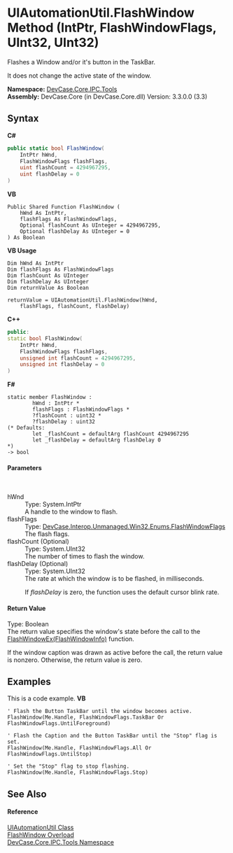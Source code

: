 # UIAutomationUtil.FlashWindow Method (IntPtr, FlashWindowFlags, UInt32, UInt32)
 

Flashes a Window and/or it's button in the TaskBar. 

 It does not change the active state of the window.

**Namespace:**&nbsp;<a href="N_DevCase_Core_IPC_Tools">DevCase.Core.IPC.Tools</a><br />**Assembly:**&nbsp;DevCase.Core (in DevCase.Core.dll) Version: 3.3.0.0 (3.3)

## Syntax

**C#**<br />
``` C#
public static bool FlashWindow(
	IntPtr hWnd,
	FlashWindowFlags flashFlags,
	uint flashCount = 4294967295,
	uint flashDelay = 0
)
```

**VB**<br />
``` VB
Public Shared Function FlashWindow ( 
	hWnd As IntPtr,
	flashFlags As FlashWindowFlags,
	Optional flashCount As UInteger = 4294967295,
	Optional flashDelay As UInteger = 0
) As Boolean
```

**VB Usage**<br />
``` VB Usage
Dim hWnd As IntPtr
Dim flashFlags As FlashWindowFlags
Dim flashCount As UInteger
Dim flashDelay As UInteger
Dim returnValue As Boolean

returnValue = UIAutomationUtil.FlashWindow(hWnd, 
	flashFlags, flashCount, flashDelay)
```

**C++**<br />
``` C++
public:
static bool FlashWindow(
	IntPtr hWnd, 
	FlashWindowFlags flashFlags, 
	unsigned int flashCount = 4294967295, 
	unsigned int flashDelay = 0
)
```

**F#**<br />
``` F#
static member FlashWindow : 
        hWnd : IntPtr * 
        flashFlags : FlashWindowFlags * 
        ?flashCount : uint32 * 
        ?flashDelay : uint32 
(* Defaults:
        let _flashCount = defaultArg flashCount 4294967295
        let _flashDelay = defaultArg flashDelay 0
*)
-> bool 

```


#### Parameters
&nbsp;<dl><dt>hWnd</dt><dd>Type: System.IntPtr<br />A handle to the window to flash.</dd><dt>flashFlags</dt><dd>Type: <a href="T_DevCase_Interop_Unmanaged_Win32_Enums_FlashWindowFlags">DevCase.Interop.Unmanaged.Win32.Enums.FlashWindowFlags</a><br />The flash flags.</dd><dt>flashCount (Optional)</dt><dd>Type: System.UInt32<br />The number of times to flash the window.</dd><dt>flashDelay (Optional)</dt><dd>Type: System.UInt32<br />The rate at which the window is to be flashed, in milliseconds. 

 If *flashDelay* is zero, the function uses the default cursor blink rate.</dd></dl>

#### Return Value
Type: Boolean<br />The return value specifies the window's state before the call to the <a href="M_DevCase_Interop_Unmanaged_Win32_NativeMethods_FlashWindowEx">FlashWindowEx(FlashWindowInfo)</a> function. 

 If the window caption was drawn as active before the call, the return value is nonzero. Otherwise, the return value is zero.

## Examples
This is a code example. 
**VB**<br />
``` VB
' Flash the Button TaskBar until the window becomes active.
FlashWindow(Me.Handle, FlashWindowFlags.TaskBar Or FlashWindowFlags.UntilForeground)

' Flash the Caption and the Button TaskBar until the "Stop" flag is set.
FlashWindow(Me.Handle, FlashWindowFlags.All Or FlashWindowFlags.UntilStop)

' Set the "Stop" flag to stop flashing.
FlashWindow(Me.Handle, FlashWindowFlags.Stop)
```


## See Also


#### Reference
<a href="T_DevCase_Core_IPC_Tools_UIAutomationUtil">UIAutomationUtil Class</a><br /><a href="Overload_DevCase_Core_IPC_Tools_UIAutomationUtil_FlashWindow">FlashWindow Overload</a><br /><a href="N_DevCase_Core_IPC_Tools">DevCase.Core.IPC.Tools Namespace</a><br />
